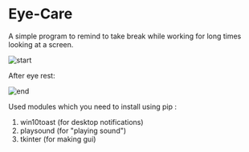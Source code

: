 # Eye-Care
A simple program to remind to take break while working for long times looking at a screen.

![start](https://pasteboard.co/qB2FuC4H6oAX.png)

After eye rest:

![end](https://pasteboard.co/7OtkXO8AnXT1.png)

Used modules which you need to install using pip :
   1. win10toast  (for desktop notifications)
   2. playsound   (for "playing sound")
   3. tkinter     (for making gui)
